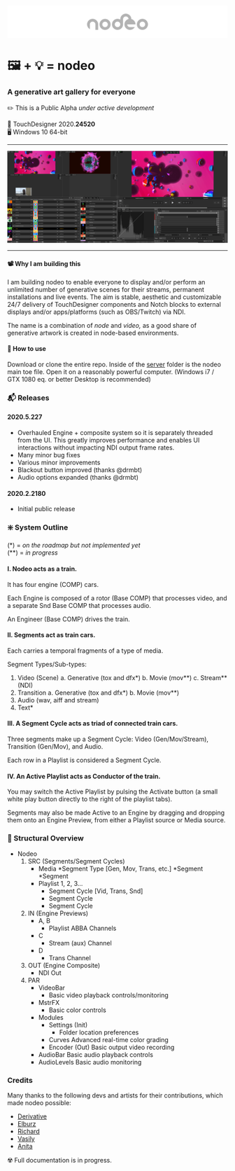 ![Nodeo Logo](/src/img/nodeo-logo.svg)
# :framed_picture: + :bulb: = nodeo
### A generative art gallery for everyone

:pencil2: This is a Public Alpha *under active development* 

:floppy_disk: TouchDesigner 2020.**24520** \
:desktop_computer: Windows 10 64-bit

---

![Nodeo Screenshot](/src/img/nodeo-capture.png)

---

#### :film_projector: Why I am building this
I am building nodeo to enable everyone to display and/or perform an unlimited number of generative scenes for their streams, permanent installations and live events. The aim is stable, aesthetic and customizable 24/7 delivery of TouchDesigner components and Notch blocks to external displays and/or apps/platforms (such as OBS/Twitch) via NDI. 

The name is a combination of *node* and *video,* as a good share of generative artwork is created in node-based environments.

#### :book: How to use

Download or clone the entire repo. Inside of the [server](/server) folder is the nodeo main toe file. Open it on a reasonably powerful computer. (Windows i7 / GTX 1080 eq. or better Desktop is recommended)

### :mailbox_with_mail: Releases

#### 2020.5.227
* Overhauled Engine + composite system so it is separately threaded from the UI. This greatly improves performance and enables UI interactions without impacting NDI output frame rates.
* Many minor bug fixes
* Various minor improvements
* Blackout button improved (thanks @drmbt)
* Audio options expanded (thanks @drmbt)

#### 2020.2.2180
* Initial public release

### :sparkle: System Outline
(*) = *on the roadmap but not implemented yet* \
(**) = *in progress*
	
#### I. 	Nodeo acts as a train.

It has four engine (COMP) cars.

Each Engine is composed of a rotor (Base COMP) that processes video,
and a separate Snd Base COMP that processes audio.

An Engineer (Base COMP) drives the train.

#### II. Segments act as train cars.

Each carries a temporal fragments of a type of media.

Segment Types/Sub-types:
1. Video (Scene)
    a. Generative (tox and dfx*)
    b. Movie (mov**)
    c. Stream** (NDI)
2. Transition
    a. Generative (tox and dfx*)
    b. Movie (mov**)
3. Audio (wav, aiff and stream) 
4. Text*
    
#### III. A Segment Cycle acts as triad of connected train cars.

Three segments make up a Segment Cycle:
Video (Gen/Mov/Stream), Transition (Gen/Mov), and Audio.

Each row in a Playlist is considered a Segment Cycle.

#### IV. An Active Playlist acts as Conductor of the train.

You may switch the Active Playlist by pulsing the Activate button 
(a small white play button directly to the right of the playlist tabs). 

Segments may also be made Active to an Engine by dragging and dropping
them onto an Engine Preview, from either a Playlist source or Media source.

### :cinema: Structural Overview

* Nodeo
    1. SRC (Segments/Segment Cycles)
        * Media
            *Segment Type [Gen, Mov, Trans, etc.]
                *Segment
                *Segment
        * Playlist 1, 2, 3...
            * Segment Cycle [Vid, Trans, Snd]
            * Segment Cycle
            * Segment Cycle
    2. IN (Engine Previews)
        * A, B
            * Playlist ABBA Channels
        * C
            * Stream (aux) Channel
        * D
            * Trans Channel
    3. OUT (Engine Composite)
        * NDI Out
    4. PAR
        * VideoBar
            * Basic video playback controls/monitoring
        * MstrFX
            * Basic color controls
        * Modules
            * Settings (Init)
                * Folder location preferences
            * Curves
                Advanced real-time color grading
            * Encoder (Out)
                Basic output video recording
        * AudioBar
            Basic audio playback controls
        * AudioLevels
            Basic audio monitoring

### Credits

Many thanks to the following devs and artists for their contributions, which made nodeo possible:

* [Derivative](https://derivative.ca)
* [Elburz](https://interactiveimmersive.io)
* [Richard](https://github.com/Richard-Burns)
* [Vasily](https://github.com/Ajasra)
* [Anita](https://anitakucharczyk.com)

:radioactive: Full documentation is in progress.